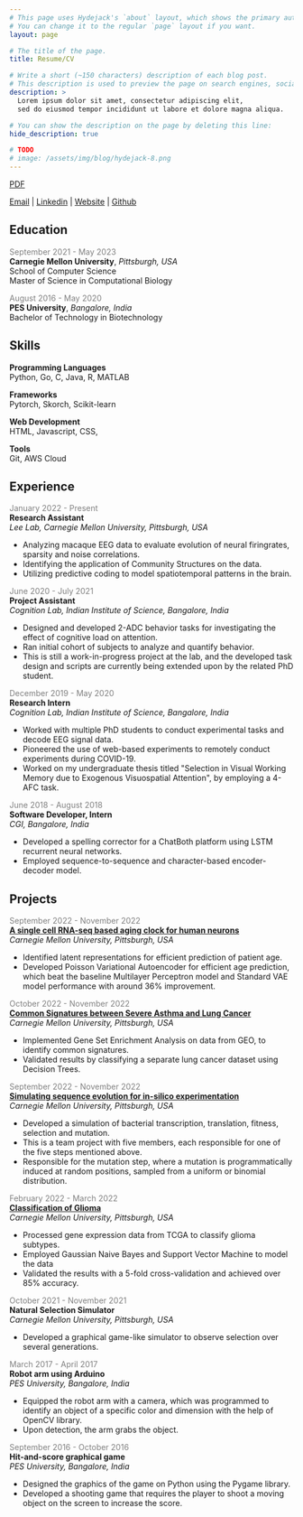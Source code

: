 ```yaml
---
# This page uses Hydejack's `about` layout, which shows the primary author's picture and about text at the top.
# You can change it to the regular `page` layout if you want.
layout: page

# The title of the page.
title: Resume/CV

# Write a short (~150 characters) description of each blog post.
# This description is used to preview the page on search engines, social media, etc.
description: >
  Lorem ipsum dolor sit amet, consectetur adipiscing elit,
  sed do eiusmod tempor incididunt ut labore et dolore magna aliqua.

# You can show the description on the page by deleting this line:
hide_description: true

# TODO
# image: /assets/img/blog/hydejack-8.png
---
```


[PDF](../assets/Resume.pdf)

[Email](mailto:mirudhula.tm@gmail.com) |
<a href="https://www.linkedin.com/in/mirudhula/" target="_blank">Linkedin</a> |
<a href="https://mirudhula-m.github.io" target="_blank">Website</a> |
<a href="https://github.com/Mirudhula-m" target="_blank">Github</a>




## **Education** 

<span style="color:gray">September 2021 - May 2023</span><br>
**Carnegie Mellon University**, *Pittsburgh, USA*
<br>School of Computer Science
<br>Master of Science in Computational Biology

<span style="color:gray">August 2016 - May 2020</span><br>
**PES University**, *Bangalore, India*
<br>Bachelor of Technology in Biotechnology


## **Skills**

**Programming Languages**
<br>Python, Go, C, Java, R, MATLAB

**Frameworks**
<br>Pytorch, Skorch, Scikit-learn

**Web Development**
<br>HTML, Javascript, CSS, 

**Tools**
<br>Git, AWS Cloud


## **Experience**

<span style="color:gray">January 2022 - Present</span><br>
**Research Assistant**<br>
*Lee Lab, Carnegie Mellon University, Pittsburgh, USA*

* Analyzing macaque EEG data to evaluate evolution of neural firingrates, sparsity and noise correlations.
* Identifying the application of Community Structures on the data.
* Utilizing predictive coding to model spatiotemporal patterns in the brain.


<span style="color:gray">June 2020 - July 2021</span><br>
**Project Assistant**<br>
*Cognition Lab, Indian Institute of Science, Bangalore, India*

* Designed and developed 2-ADC behavior tasks for investigating the effect of cognitive load on attention.
* Ran initial cohort of subjects to analyze and quantify behavior.
* This is still a work-in-progress project at the lab, and the developed task design and scripts are currently being extended upon by the related PhD student.


<span style="color:gray">December 2019 - May 2020</span><br>
**Research Intern**<br>
*Cognition Lab, Indian Institute of Science, Bangalore, India*

* Worked with multiple PhD students to conduct experimental tasks and decode EEG signal data.
* Pioneered the use of web-based experiments to remotely conduct experiments during COVID-19.
* Worked on my undergraduate thesis titled "Selection in Visual Working Memory due to Exogenous Visuospatial Attention", by employing a 4-AFC task.


<span style="color:gray">June 2018 - August 2018</span><br>
**Software Developer, Intern**<br>
*CGI, Bangalore, India*

* Developed a spelling corrector for a ChatBoth platform using LSTM recurrent neural networks.
* Employed sequence-to-sequence and character-based encoder-decoder model.


## **Projects**

<span style="color:gray">September 2022 - November 2022</span><br>
**[A single cell RNA-seq based aging clock for human neurons](../assets/project_reports/predict_age_report.pdf)**<br>
*Carnegie Mellon University, Pittsburgh, USA*

* Identified latent representations for efficient prediction of patient age.
* Developed Poisson Variational Autoencoder for efficient age prediction, which beat the baseline Multilayer Perceptron model and Standard VAE model performance with around 36% improvement.


<span style="color:gray">October 2022 - November 2022</span><br>
**[Common Signatures between Severe Asthma and Lung Cancer](../assets/project_reports/signatures_report.pdf)**<br>
*Carnegie Mellon University, Pittsburgh, USA*

* Implemented Gene Set Enrichment Analysis on data from GEO, to identify common signatures.
* Validated results by classifying a separate lung cancer dataset using Decision Trees.

<span style="color:gray">September 2022 - November 2022</span><br>
**[Simulating sequence evolution for in-silico experimentation](../assets/project_reports/simulations_report.pdf)**<br>
*Carnegie Mellon University, Pittsburgh, USA*

* Developed a simulation of bacterial transcription, translation, fitness, selection and mutation.
* This is a team project with five members, each responsible for one of the five steps mentioned above.
* Responsible for the mutation step, where a mutation is programmatically induced at random positions, sampled from a uniform or binomial distribution.


<span style="color:gray">February 2022 - March 2022</span><br>
**[Classification of Glioma](../assets/project_reports/glioma.pdf)**<br>
*Carnegie Mellon University, Pittsburgh, USA*

* Processed gene expression data from TCGA to classify glioma subtypes.
* Employed Gaussian Naive Bayes and Support Vector Machine to model the data
* Validated the results with a 5-fold cross-validation and achieved over 85% accuracy.


<span style="color:gray">October 2021 - November 2021</span><br>
**Natural Selection Simulator**<br>
*Carnegie Mellon University, Pittsburgh, USA*

* Developed a graphical game-like simulator to observe selection over several generations.

<span style="color:gray">March 2017 - April 2017</span><br>
**Robot arm using Arduino**<br>
*PES University, Bangalore, India*

* Equipped the robot arm with a camera, which was programmed to identify an object of a specific color and dimension with the help of OpenCV library. 
* Upon detection, the arm grabs the object.


<span style="color:gray">September 2016 - October 2016</span><br>
**Hit-and-score graphical game**<br>
*PES University, Bangalore, India*

* Designed the graphics of the game on Python using the Pygame library.
* Developed a shooting game that requires the player to shoot a moving object on the screen to increase the score.


















